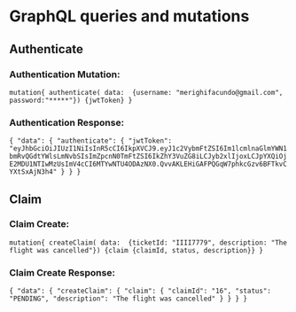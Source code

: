 # GraphQL queries and mutations

## Authenticate

### Authentication Mutation:

`mutation{
	authenticate(
		data: 
		{username: "merighifacundo@gmail.com", password:"*****"})
	{jwtToken}
}`

### Authentication Response:

`{
  "data": {
    "authenticate": {
      "jwtToken": "eyJhbGciOiJIUzI1NiIsInR5cCI6IkpXVCJ9.eyJ1c2VybmFtZSI6Im1lcmlnaGlmYWN1bmRvQGdtYWlsLmNvbSIsImZpcnN0TmFtZSI6IkZhY3VuZG8iLCJyb2xlIjoxLCJpYXQiOjE2MDU1NTIwMzUsImV4cCI6MTYwNTU4ODAzNX0.QvvAKLEHiGAFPQGqW7phkcGzv6BFTkvCYXtSxAjN3h4"
    }
  }
}`


## Claim

### Claim Create:

`mutation{
	createClaim(
		data: 
		{ticketId: "IIII7779", description: "The flight was cancelled"})
	{claim {claimId, status, description}}
}`

### Claim Create Response:

`{
  "data": {
    "createClaim": {
      "claim": {
        "claimId": "16",
        "status": "PENDING",
        "description": "The flight was cancelled"
      }
    }
  }
}`



